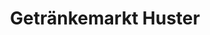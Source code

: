 ---
title: "Getränkemarkt Huster"
url: /wuenschendorf-elster/getraenkemarkt-huster/
shop: Getränke
---